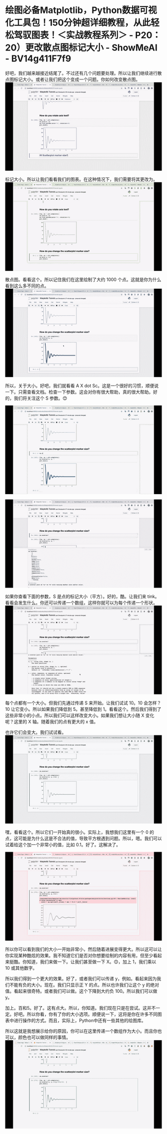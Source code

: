 # 绘图必备Matplotlib，Python数据可视化工具包！150分钟超详细教程，从此轻松驾驭图表！＜实战教程系列＞ - P20：20）更改散点图标记大小 - ShowMeAI - BV14g411F7f9

好吧，我们越来越接近结尾了。不过还有几个问题要处理。所以让我们继续进行散点图标记大小。或者让我们把这个变成一个问题。你如何改变散点图。![](img/c145b6b0fe7ae6747470f17786d9ae72_1.png)

标记大小。所以让我们看看我们的图表。在这种情况下，我们需要将其更改为。![](img/c145b6b0fe7ae6747470f17786d9ae72_3.png)

散点图。看看这个。所以记住我们在这里绘制了大约 1000 个点。这就是你为什么看到这么多不同的点。![](img/c145b6b0fe7ae6747470f17786d9ae72_5.png)

所以，关于大小。好吧，我们就看看 A X dot Sc。这是一个很好的习惯，顺便说一下。只需查看文档。检查一下参数。这会对你有很大帮助，真的很大帮助。好的，我们将关注这个 S 参数。😊

![](img/c145b6b0fe7ae6747470f17786d9ae72_7.png)

![](img/c145b6b0fe7ae6747470f17786d9ae72_8.png)

如果你查看下面的参数，S 是点的标记大小（平方）。好的，酷。让我们来 tink。看看会发生什么。你还可以传递一个数组，这样你就可以为每个传递一个形状。![](img/c145b6b0fe7ae6747470f17786d9ae72_10.png)

每个点都有一个大小。但我们先通过传递 S 来开始。让我们试试 10。10 会怎样？10 让它变小。所以如果我们降低到 5。甚至降低到 1。看看这个。然后我们得到了这些非常小的小点。所以我们可以这样改变大小。如果我们想让大小随 X 变化呢？这里的 X 轴。随着我们的点有更大的 x 值。

也许它们会变大。我们试试看。![](img/c145b6b0fe7ae6747470f17786d9ae72_12.png)

嘿，看看这个。所以它们一开始真的很小。实际上，我想我们这里有一个 0 的点，这可能是为什么这是不合法的值，导致平方根遇到问题。所以，嗯。我们可以试着给这个加一个非常小的值，比如 0.1。好了。这解决了。

![](img/c145b6b0fe7ae6747470f17786d9ae72_14.png)

所以你可以看到我们的大小一开始非常小，然后随着进展变得更大。所以这可以让你实现某种酷炫的效果。我不知道它们是否对你想要绘制的内容有用，但至少看起来挺酷。你知道，我们来做一下。让我们甚至做一下 X。😊，加上 1，我们乘以 10 或其他数字。

所以我们得到一个更大的效果。好了，或者我们可以传递 y，例如。看起来因为我们不能有负的大小。现在。我们只显示正 Y 的点。所以也许我们让这个 y 的绝对值。看起来很奇特。或者我们可以做。这个下降到大约负 100。所以我们可以做 y。

加上。百和5。好了。这有点大。所以，你知道。我们现在只是在尝试。这并不一定。好吧。所以你看，你有了你的大小选项。顺便说一下，这将是你在许多不同图表中进行操作的方式。而且，实际上，Python中还有一些其他的绘图库。

所以这就是我想展示给你的原因，你可以在这里传递一个数组作为大小。而且你也可以，颜色也可以做同样的事情。![](img/c145b6b0fe7ae6747470f17786d9ae72_16.png)
